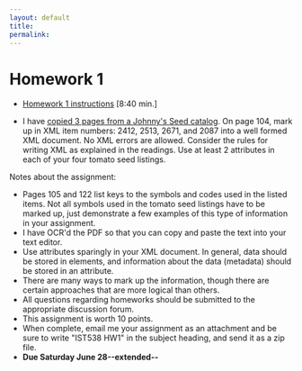 ```yaml
---
layout: default
title: 
permalink:
---
```


<h1> Homework 1</h1>

- [Homework 1 instructions](https://youtu.be/hYCwJgHU-qs) [8:40 min.] 

- I have [copied 3 pages from a Johnny's Seed catalog](https://www.albany.edu/~mwolfe/ist538/homework/hw1/catalog.pdf). On page 104, mark up in XML item numbers: 2412, 2513, 2671, and 2087 into a well formed XML document. No XML errors are allowed. Consider the rules for writing XML as explained in the readings. Use at least 2 attributes in each of your four tomato seed listings.

Notes about the assignment:
- Pages 105 and 122 list keys to the symbols and codes used in the listed items. Not all symbols used in the tomato seed listings have to be marked up, just demonstrate a few examples of this type of information in your assignment.
- I have OCR'd the PDF so that you can copy and paste the text into your text editor.
- Use attributes sparingly in your XML document. In general, data should be stored in elements, and information about the data (metadata) should be stored in an attribute.
- There are many ways to mark up the information, though there are certain approaches that are more logical than others.
- All questions regarding homeworks should be submitted to the appropriate discussion forum.
- This assignment is worth 10 points.
- When complete, email me your assignment as an attachment and be sure to write "IST538 HW1" in the subject heading, and send it as a zip file.
- **Due Saturday June 28--extended--** 